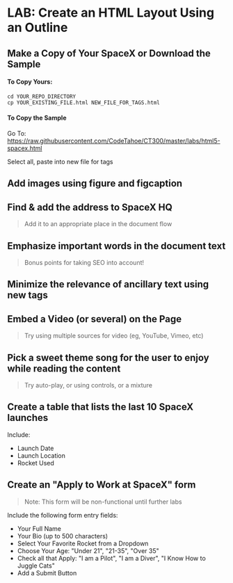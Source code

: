 # LAB:  Create an HTML Layout Using an Outline

## Make a Copy of Your SpaceX or Download the Sample

#### To Copy Yours:

```
cd YOUR_REPO_DIRECTORY
cp YOUR_EXISTING_FILE.html NEW_FILE_FOR_TAGS.html
```
#### To Copy the Sample

Go To:
https://raw.githubusercontent.com/CodeTahoe/CT300/master/labs/html5-spacex.html

Select all, paste into new file for tags

## Add images using figure and figcaption

## Find & add the address to SpaceX HQ
> Add it to an appropriate place in the document flow

## Emphasize important words in the document text
> Bonus points for taking SEO into account!

## Minimize the relevance of ancillary text using new tags

## Embed a Video (or several) on the Page
> Try using multiple sources for video (eg, YouTube, Vimeo, etc)

## Pick a sweet theme song for the user to enjoy while reading the content
> Try auto-play, or using controls, or a mixture

## Create a table that lists the last 10 SpaceX launches

Include:
- Launch Date
- Launch Location
- Rocket Used

## Create an "Apply to Work at SpaceX" form

> Note: This form will be non-functional until further labs

Include the following form entry fields:
- Your Full Name
- Your Bio (up to 500 characters)
- Select Your Favorite Rocket from a Dropdown
- Choose Your Age:  "Under 21", "21-35", "Over 35"
- Check all that Apply:  "I am a Pilot", "I am a Diver", "I Know How to Juggle Cats"
- Add a Submit Button
